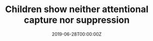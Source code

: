 ---
# Documentation: https://wowchemy.com/docs/managing-content/

title: "Children show neither attentional capture nor suppression"
authors: [A. Vazquez, A. Choice, E. Blakley, K.M. Stockwell, N. Duggan, N. Gaspelin, and P. Gerhardstein]
date: 2019-06-28T00:00:00Z
doi: ""

# Schedule page publish date (NOT publication's date).
publishDate: 2020-12-18T00:00:00Z

# Publication type.
# Legend: 0 = Uncategorized; 1 = Conference paper; 2 = Journal article;
# 3 = Preprint / Working Paper; 4 = Report; 5 = Book; 6 = Book section;
# 7 = Thesis; 8 = Patent
publication_types: ["1"]

# Publication name and optional abbreviated publication name.
publication: "Binghamton Bridges to Baccalaureate Program Research Session, Vestal, NY"
publication_short: ""

abstract: ""

# Summary. An optional shortened abstract.
summary: ""

tags: [Eye-Tracking, Attention]
categories: []
featured: false

links:
- name: Bridges to Baccalaureate Program
  url: https://www.binghamton.edu/news/story/1868/binghamton-university-welcomes-underrepresented-scholars-for-summer-researc
url_pdf: 
url_code: 
url_dataset: 
url_poster: 
url_project:
url_slides:
url_source: 
url_video: 



# Featured image
# To use, add an image named `featured.jpg/png` to your page's folder. 
# Focal points: Smart, Center, TopLeft, Top, TopRight, Left, Right, BottomLeft, Bottom, BottomRight.
image:
  caption: ""
  focal_point: ""
  preview_only: false

# Associated Projects (optional).
#   Associate this publication with one or more of your projects.
#   Simply enter your project's folder or file name without extension.
#   E.g. `internal-project` references `content/project/internal-project/index.md`.
#   Otherwise, set `projects: []`.
projects: []

# Slides (optional).
#   Associate this publication with Markdown slides.
#   Simply enter your slide deck's filename without extension.
#   E.g. `slides: "example"` references `content/slides/example/index.md`.
#   Otherwise, set `slides: ""`.
slides: ""
---
